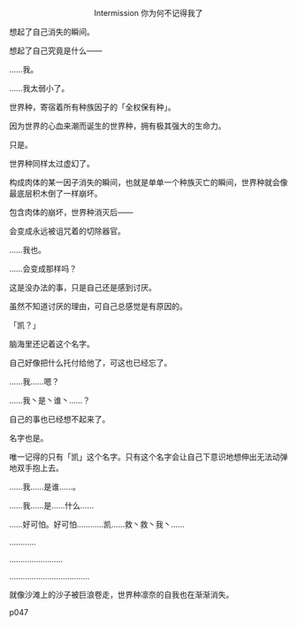 <p align="center">Intermission 你为何不记得我了</p>

想起了自己消失的瞬间。

想起了自己究竟是什么——

……我。

……我太弱小了。

世界种，寄宿着所有种族因子的「全权保有种」。

因为世界的心血来潮而诞生的世界种，拥有极其强大的生命力。

只是。

世界种同样太过虚幻了。

构成肉体的某一因子消失的瞬间，也就是单单一个种族灭亡的瞬间，世界种就会像最底层积木倒了一样崩坏。

包含肉体的崩坏，世界种消灭后——

会变成永远被诅咒着的切除器官。

……我也。

……会变成那样吗？

这是没办法的事，只是自己还是感到讨厌。

虽然不知道讨厌的理由，可自己总感觉是有原因的。

「凯？」

脑海里还记着这个名字。

自己好像把什么托付给他了，可这也已经忘了。

……我……嗯？

……我丶是丶谁丶……？

自己的事也已经想不起来了。

名字也是。

唯一记得的只有「凯」这个名字。只有这个名字会让自己下意识地想伸出无法动弹地双手抱上去。

……我……是谁……。

……我……是……什么……

……好可怕。好可怕…………凯……救丶救丶我丶……

…………

……………………

………………………………

就像沙滩上的沙子被巨浪卷走，世界种凛奈的自我也在渐渐消失。

p047

